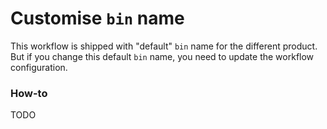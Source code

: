 # Customise `bin` name

This workflow is shipped with "default" `bin` name for the different product.
But if you change this default `bin` name, you need to update the workflow configuration.

### How-to

TODO
